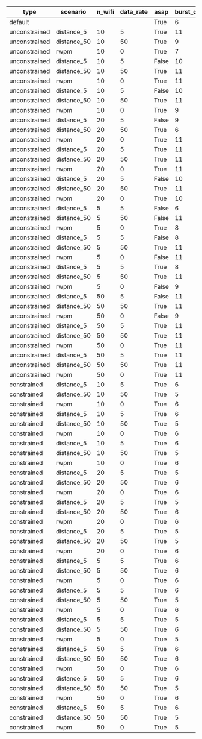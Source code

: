 | type          | scenario    | n_wifi | data_rate | asap  | burst_duration | burst_period | ftms_per_burst | min_delta_ftm |
|---------------|-------------|--------|-----------|-------|----------------|--------------|----------------|---------------|
| default       |             |        |           | True  | 6              | 2            | 2              | 4             |
| unconstrained | distance_5  | 10     | 5         | True  | 11             | 10           | 6              | 40            |
| unconstrained | distance_50 | 10     | 50        | True  | 9              | 10           | 5              | 20            |
| unconstrained | rwpm        | 10     | 0         | True  | 7              | 10           | 2              | 10            |
| unconstrained | distance_5  | 10     | 5         | False | 10             | 5            | 4              | 80            |
| unconstrained | distance_50 | 10     | 50        | True  | 11             | 6            | 1              | 160           |
| unconstrained | rwpm        | 10     | 0         | True  | 11             | 9            | 1              | 5             |
| unconstrained | distance_5  | 10     | 5         | False | 10             | 5            | 6              | 10            |
| unconstrained | distance_50 | 10     | 50        | True  | 11             | 8            | 1              | 1             |
| unconstrained | rwpm        | 10     | 0         | True  | 9              | 1            | 2              | 10            |
| unconstrained | distance_5  | 20     | 5         | False | 9              | 5            | 3              | 5             |
| unconstrained | distance_50 | 20     | 50        | True  | 6              | 10           | 5              | 2             |
| unconstrained | rwpm        | 20     | 0         | True  | 11             | 10           | 4              | 10            |
| unconstrained | distance_5  | 20     | 5         | True  | 11             | 1            | 1              | 1             |
| unconstrained | distance_50 | 20     | 50        | True  | 11             | 15           | 1              | 3             |
| unconstrained | rwpm        | 20     | 0         | True  | 11             | 9            | 1              | 40            |
| unconstrained | distance_5  | 20     | 5         | False | 10             | 5            | 10             | 2             |
| unconstrained | distance_50 | 20     | 50        | True  | 11             | 1            | 1              | 20            |
| unconstrained | rwpm        | 20     | 0         | True  | 10             | 8            | 1              | 5             |
| unconstrained | distance_5  | 5      | 5         | False | 6              | 5            | 4              | 4             |
| unconstrained | distance_50 | 5      | 50        | False | 11             | 5            | 8              | 10            |
| unconstrained | rwpm        | 5      | 0         | True  | 8              | 10           | 1              | 5             |
| unconstrained | distance_5  | 5      | 5         | False | 8              | 5            | 7              | 3             |
| unconstrained | distance_50 | 5      | 50        | True  | 11             | 12           | 1              | 20            |
| unconstrained | rwpm        | 5      | 0         | False | 11             | 7            | 2              | 20            |
| unconstrained | distance_5  | 5      | 5         | True  | 8              | 10           | 7              | 4             |
| unconstrained | distance_50 | 5      | 50        | True  | 11             | 15           | 1              | 40            |
| unconstrained | rwpm        | 5      | 0         | False | 9              | 5            | 4              | 10            |
| unconstrained | distance_5  | 50     | 5         | False | 11             | 5            | 6              | 5             |
| unconstrained | distance_50 | 50     | 50        | True  | 11             | 10           | 1              | 3             |
| unconstrained | rwpm        | 50     | 0         | False | 9              | 5            | 7              | 5             |
| unconstrained | distance_5  | 50     | 5         | True  | 11             | 11           | 1              | 2             |
| unconstrained | distance_50 | 50     | 50        | True  | 11             | 10           | 1              | 10            |
| unconstrained | rwpm        | 50     | 0         | True  | 11             | 9            | 1              | 4             |
| unconstrained | distance_5  | 50     | 5         | True  | 11             | 12           | 1              | 4             |
| unconstrained | distance_50 | 50     | 50        | True  | 11             | 12           | 1              | 2             |
| unconstrained | rwpm        | 50     | 0         | True  | 11             | 12           | 1              | 80            |
| constrained   | distance_5  | 10     | 5         | True  | 6              | 10           | 2              | 4             |
| constrained   | distance_50 | 10     | 50        | True  | 5              | 10           | 2              | 4             |
| constrained   | rwpm        | 10     | 0         | True  | 6              | 10           | 2              | 5             |
| constrained   | distance_5  | 10     | 5         | True  | 6              | 6            | 2              | 10            |
| constrained   | distance_50 | 10     | 50        | True  | 5              | 12           | 2              | 4             |
| constrained   | rwpm        | 10     | 0         | True  | 6              | 10           | 2              | 10            |
| constrained   | distance_5  | 10     | 5         | True  | 6              | 10           | 2              | 10            |
| constrained   | distance_50 | 10     | 50        | True  | 5              | 12           | 2              | 4             |
| constrained   | rwpm        | 10     | 0         | True  | 6              | 10           | 2              | 5             |
| constrained   | distance_5  | 20     | 5         | True  | 5              | 10           | 2              | 5             |
| constrained   | distance_50 | 20     | 50        | True  | 6              | 10           | 2              | 5             |
| constrained   | rwpm        | 20     | 0         | True  | 6              | 10           | 2              | 4             |
| constrained   | distance_5  | 20     | 5         | True  | 5              | 10           | 2              | 5             |
| constrained   | distance_50 | 20     | 50        | True  | 6              | 10           | 2              | 5             |
| constrained   | rwpm        | 20     | 0         | True  | 6              | 12           | 2              | 5             |
| constrained   | distance_5  | 20     | 5         | True  | 5              | 10           | 2              | 5             |
| constrained   | distance_50 | 20     | 50        | True  | 5              | 14           | 2              | 4             |
| constrained   | rwpm        | 20     | 0         | True  | 6              | 11           | 2              | 10            |
| constrained   | distance_5  | 5      | 5         | True  | 6              | 10           | 2              | 4             |
| constrained   | distance_50 | 5      | 50        | True  | 6              | 10           | 2              | 4             |
| constrained   | rwpm        | 5      | 0         | True  | 6              | 10           | 2              | 5             |
| constrained   | distance_5  | 5      | 5         | True  | 6              | 10           | 2              | 4             |
| constrained   | distance_50 | 5      | 50        | True  | 5              | 12           | 2              | 4             |
| constrained   | rwpm        | 5      | 0         | True  | 6              | 11           | 2              | 5             |
| constrained   | distance_5  | 5      | 5         | True  | 5              | 5            | 2              | 4             |
| constrained   | distance_50 | 5      | 50        | True  | 6              | 13           | 2              | 4             |
| constrained   | rwpm        | 5      | 0         | True  | 5              | 10           | 2              | 5             |
| constrained   | distance_5  | 50     | 5         | True  | 6              | 10           | 2              | 5             |
| constrained   | distance_50 | 50     | 50        | True  | 6              | 10           | 2              | 4             |
| constrained   | rwpm        | 50     | 0         | True  | 6              | 10           | 2              | 4             |
| constrained   | distance_5  | 50     | 5         | True  | 6              | 10           | 2              | 4             |
| constrained   | distance_50 | 50     | 50        | True  | 5              | 10           | 2              | 4             |
| constrained   | rwpm        | 50     | 0         | True  | 6              | 10           | 2              | 5             |
| constrained   | distance_5  | 50     | 5         | True  | 6              | 13           | 2              | 10            |
| constrained   | distance_50 | 50     | 50        | True  | 5              | 13           | 2              | 4             |
| constrained   | rwpm        | 50     | 0         | True  | 5              | 15           | 2              | 5             |
